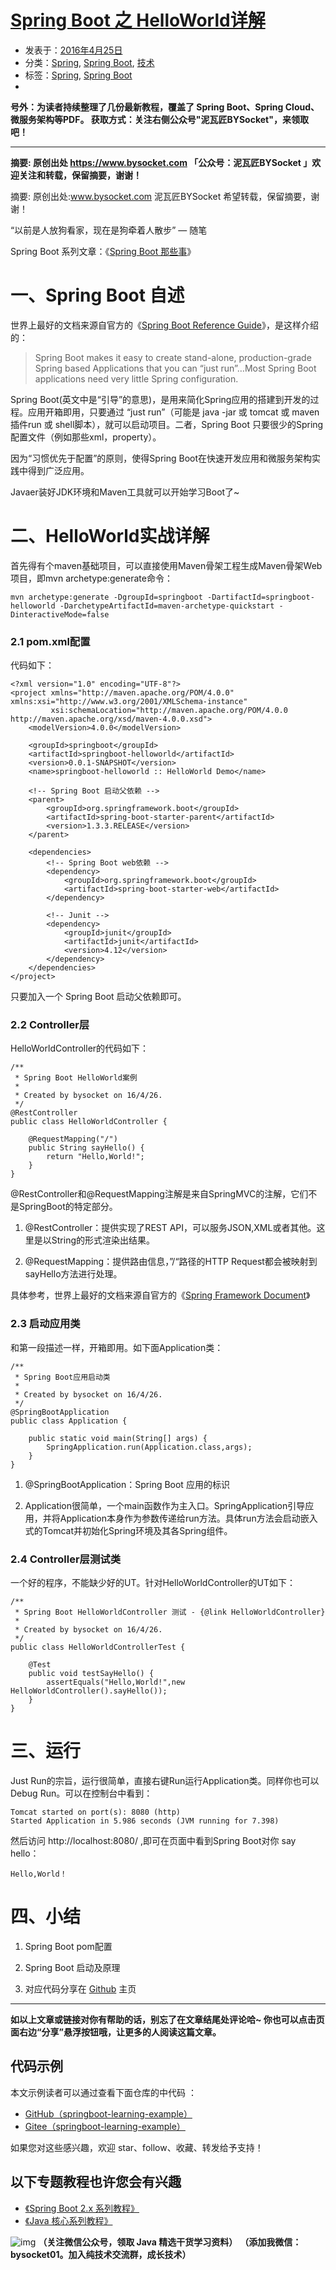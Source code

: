 

# [Spring Boot 之 HelloWorld详解](https://www.bysocket.com/technique/1124.html)

-  发表于：[2016年4月25日](https://www.bysocket.com/technique/1124.html)
-  分类：[Spring](https://www.bysocket.com/category/technique/spring), [Spring Boot](https://www.bysocket.com/category/springboot), [技术](https://www.bysocket.com/category/technique)
-  标签：[Spring](https://www.bysocket.com/tag/spring), [Spring Boot](https://www.bysocket.com/tag/spring-boot)
- 

**号外：为读者持续整理了几份最新教程，覆盖了 Spring Boot、Spring Cloud、微服务架构等PDF。
获取方式：关注右侧公众号"泥瓦匠BYSocket"，来领取吧！**

------

**摘要: 原创出处 https://www.bysocket.com 「公众号：泥瓦匠BYSocket 」欢迎关注和转载，保留摘要，谢谢！**

摘要: 原创出处:www.bysocket.com 泥瓦匠BYSocket 希望转载，保留摘要，谢谢！

“以前是人放狗看家，现在是狗牵着人散步” — 随笔

Spring Boot 系列文章：《[Spring Boot 那些事](http://www.bysocket.com/?page_id=1639)》



# 一、Spring Boot 自述

世界上最好的文档来源自官方的《[Spring Boot Reference Guide](https://g.halouworld.com:5555/url?sa=t&rct=j&q=&esrc=s&source=web&cd=2&ved=0ahUKEwirptX0jqrMAhVFmZQKHTBIDIcQFggqMAE&url=http%3a%2f%2fdocs.spring.io%2fspring-boot%2fdocs%2fcurrent%2freference%2fhtmlsingle%2f&usg=AFQjCNF-iUAjNLcDaGoKyG7R7g50nY1zfA)》，是这样介绍的：

> Spring Boot makes it easy to create stand-alone, production-grade Spring based Applications that you can “just run”…Most Spring Boot applications need very little Spring configuration.

Spring Boot(英文中是“引导”的意思)，是用来简化Spring应用的搭建到开发的过程。应用开箱即用，只要通过 “just run”（可能是 java -jar 或 tomcat 或 maven插件run 或 shell脚本），就可以启动项目。二者，Spring Boot 只要很少的Spring配置文件（例如那些xml，property）。

因为“习惯优先于配置”的原则，使得Spring Boot在快速开发应用和微服务架构实践中得到广泛应用。

 

Javaer装好JDK环境和Maven工具就可以开始学习Boot了~

# 二、HelloWorld实战详解

首先得有个maven基础项目，可以直接使用Maven骨架工程生成Maven骨架Web项目，即mvn archetype:generate命令：

```
mvn archetype:generate -DgroupId=springboot -DartifactId=springboot-helloworld -DarchetypeArtifactId=maven-archetype-quickstart -DinteractiveMode=false
```

### 2.1  pom.xml配置

代码如下：

```
<?xml version="1.0" encoding="UTF-8"?>
<project xmlns="http://maven.apache.org/POM/4.0.0" xmlns:xsi="http://www.w3.org/2001/XMLSchema-instance"
         xsi:schemaLocation="http://maven.apache.org/POM/4.0.0 http://maven.apache.org/xsd/maven-4.0.0.xsd">
    <modelVersion>4.0.0</modelVersion>

    <groupId>springboot</groupId>
    <artifactId>springboot-helloworld</artifactId>
    <version>0.0.1-SNAPSHOT</version>
    <name>springboot-helloworld :: HelloWorld Demo</name>

    <!-- Spring Boot 启动父依赖 -->
    <parent>
        <groupId>org.springframework.boot</groupId>
        <artifactId>spring-boot-starter-parent</artifactId>
        <version>1.3.3.RELEASE</version>
    </parent>

    <dependencies>
        <!-- Spring Boot web依赖 -->
        <dependency>
            <groupId>org.springframework.boot</groupId>
            <artifactId>spring-boot-starter-web</artifactId>
        </dependency>

        <!-- Junit -->
        <dependency>
            <groupId>junit</groupId>
            <artifactId>junit</artifactId>
            <version>4.12</version>
        </dependency>
    </dependencies>
</project>
```

只要加入一个 Spring Boot 启动父依赖即可。

 

### 2.2 Controller层

HelloWorldController的代码如下：

```
/**
 * Spring Boot HelloWorld案例
 *
 * Created by bysocket on 16/4/26.
 */
@RestController
public class HelloWorldController {

    @RequestMapping("/")
    public String sayHello() {
        return "Hello,World!";
    }
}
```

@RestController和@RequestMapping注解是来自SpringMVC的注解，它们不是SpringBoot的特定部分。

1. @RestController：提供实现了REST API，可以服务JSON,XML或者其他。这里是以String的形式渲染出结果。

   

2. @RequestMapping：提供路由信息，”/“路径的HTTP Request都会被映射到sayHello方法进行处理。

具体参考，世界上最好的文档来源自官方的《[Spring Framework Document](http://docs.spring.io/spring/docs/current/spring-framework-reference/htmlsingle/)》

### 2.3 启动应用类

和第一段描述一样，开箱即用。如下面Application类：

```
/**
 * Spring Boot应用启动类
 *
 * Created by bysocket on 16/4/26.
 */
@SpringBootApplication
public class Application {

    public static void main(String[] args) {
        SpringApplication.run(Application.class,args);
    }
}
```

1. @SpringBootApplication：Spring Boot 应用的标识

   

2. Application很简单，一个main函数作为主入口。SpringApplication引导应用，并将Application本身作为参数传递给run方法。具体run方法会启动嵌入式的Tomcat并初始化Spring环境及其各Spring组件。

 

### 2.4 Controller层测试类

一个好的程序，不能缺少好的UT。针对HelloWorldController的UT如下：

```
/**
 * Spring Boot HelloWorldController 测试 - {@link HelloWorldController}
 *
 * Created by bysocket on 16/4/26.
 */
public class HelloWorldControllerTest {

    @Test
    public void testSayHello() {
        assertEquals("Hello,World!",new HelloWorldController().sayHello());
    }
}
```

 

# 三、运行

Just Run的宗旨，运行很简单，直接右键Run运行Application类。同样你也可以Debug Run。可以在控制台中看到：

```
Tomcat started on port(s): 8080 (http)
Started Application in 5.986 seconds (JVM running for 7.398)
```

然后访问 http://localhost:8080/ ,即可在页面中看到Spring Boot对你 say hello：

```
Hello,World！
```

 

# 四、小结

1. Spring Boot pom配置

   

2. Spring Boot 启动及原理

3. 对应代码分享在 [Github](https://github.com/JeffLi1993/springdream/tree/master/springboot) 主页

------

**如以上文章或链接对你有帮助的话，别忘了在文章结尾处评论哈~ 你也可以点击页面右边“分享”悬浮按钮哦，让更多的人阅读这篇文章。**

## 代码示例

本文示例读者可以通过查看下面仓库的中代码 ：

- [GitHub（springboot-learning-example）](https://github.com/JeffLi1993/springboot-learning-example)
- [Gitee（springboot-learning-example）](https://gitee.com/jeff1993/springboot-learning-example)

如果您对这些感兴趣，欢迎 star、follow、收藏、转发给予支持！

## 以下专题教程也许您会有兴趣

- [《Spring Boot 2.x 系列教程》](https://www.bysocket.com/springboot)
- [《Java 核心系列教程》](https://www.bysocket.com/archives/2100)

![img](http://www.bysocket.com/wp-content/uploads/2017/01/qrcode_for_gh_cd421e7eb7d6_430.jpg)
**（关注微信公众号，领取 Java 精选干货学习资料）**
**（添加我微信：bysocket01。加入纯技术交流群，成长技术）**
